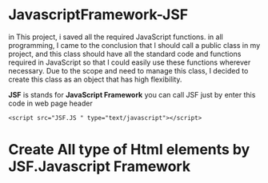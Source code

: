 # JavascriptFramework-**JSF**
in This project, i saved all the required JavaScript functions. in all programming, I came to the conclusion that I should call a public class in my project, and this class should have all the standard code and functions required in JavaScript so that I could easily use these functions wherever necessary. Due to the scope and need to manage this class, I decided to create this class as an object that has high flexibility.

**JSF** is stands for **JavaScript Framework**
you can call JSF just by enter this code in web page header

```<script src="JSF.JS " type="text/javascript"></script>```

# Create All type of Html elements by JSF.Javascript Framework

